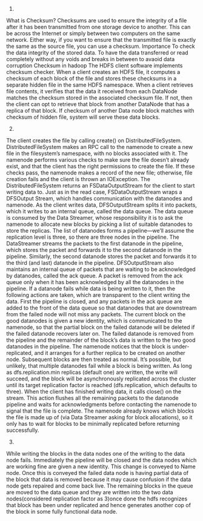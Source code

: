 1)
What is Checksum?
Checksums are used to ensure the integrity of a file after it has been transmitted from one storage device to another. This can be across the Internet or simply between two computers on the same network. Either way, if you want to ensure that the transmitted file is exactly the same as the source file, you can use a checksum.
Importance
To check the data integrity of the stored data.
To have the data transferred or read completely without any voids and breaks in between
to avaoid data corruption
Checksum in hadoop
The HDFS client software implements checksum checker. When a client creates an HDFS file, it computes a checksum of each block of the file and stores these checksums in a separate hidden file in the same HDFS namespace.
When a client retrieves file contents, it verifies that the data it received from each DataNode matches the checksum stored in the associated checksum file.
If not, then the client can opt to retrieve that block from another DataNode that has a replica of that block.
If checksum of another Data node block matches with checksum of hidden file, system will serve these data blocks.

2)
The client creates the file by calling create() on DistributedFileSystem. DistributedFileSystem makes an RPC call to the namenode to create a new file in the filesystem’s namespace, with no blocks associated with it. The namenode performs various checks to make sure the file doesn’t already exist, and that the client has the right permissions to create the file. If these checks pass, the namenode makes a record of the new file; otherwise, file creation fails and the client is thrown an IOException. The DistributedFileSystem returns an FSDataOutputStream for the client to start writing data to. Just as in the read case, FSDataOutputStream wraps a DFSOutput
Stream, which handles communication with the datanodes and namenode. As the client writes data, DFSOutputStream splits it into packets, which it writes to an internal queue, called the data queue. The data queue is consumed by the Data Streamer, whose responsibility it is to ask the namenode to allocate new blocks by picking a list of suitable datanodes to store the replicas. The list of datanodes forms a pipeline—we’ll assume the replication level is three, so there are three nodes in the pipeline. The DataStreamer streams the packets to the first datanode in the pipeline, which stores the packet and forwards it to the second datanode in the pipeline. Similarly, the second datanode stores the packet and forwards it to the third (and last) datanode in the pipeline. DFSOutputStream also maintains an internal queue of packets that are waiting to be acknowledged by datanodes, called the ack queue. A packet is removed from the ack queue only when it has been acknowledged by all the datanodes in the pipeline. If a datanode fails while data is being written to it, then the following actions are taken, which are transparent to the client writing the data. First the pipeline is closed, and any packets in the ack queue are added to the front of the data queue so that datanodes that are downstream from the failed node will not miss any packets. The current block on the good datanodes is given a new identity, which is communicated to the namenode, so that the partial block on the failed datanode will be deleted if the failed datanode recovers later on. The failed datanode is removed from the pipeline and the
remainder of the block’s data is written to the two good datanodes in the pipeline. The namenode notices that the block is under-replicated, and it arranges for a further replica to be created on another node. Subsequent blocks are then treated as normal.
It’s possible, but unlikely, that multiple datanodes fail while a block is being written. As long as dfs.replication.min replicas (default one) are written, the write will succeed, and the block will be asynchronously replicated across the cluster until its target replication factor is reached (dfs.replication, which defaults to three). When the client has finished writing data, it calls close() on the stream. This action flushes all the remaining packets to the datanode pipeline and waits for acknowledgments before contacting the namenode to signal that the file is complete. The namenode already knows which blocks the file is made up of (via Data Streamer asking for block allocations), so it only has to wait for blocks to be minimally replicated before returning successfully.

3)
While writing the blocks in the data nodes one of the writing to the data node fails. Immediately the pipeline will be closed and the data nodes which are working fine are given a new identity. This change is conveyed to Name node. Once this is conveyed the failed data node is having partial data of the block that data is removed because it may cause confusion if the data node gets repaired and come back live. The remaining blocks in the queue are moved to the data queue and they are written into the two data nodes(considered replication factor as 3)once done the hdfs recognizes that block has been under replicated and hence generates another cop of the block in some fully functional data node.

